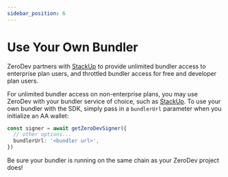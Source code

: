 ```yaml
---
sidebar_position: 6
---
```


# Use Your Own Bundler

ZeroDev partners with [StackUp](https://www.stackup.sh) to provide unlimited bundler access to enterprise plan users, and throttled bundler access for free and developer plan users.

For unlimited bundler access on non-enterprise plans, you may use ZeroDev with your bundler service of choice, such as [StackUp](https://www.stackup.sh/pricing).  To use your own bundler with the SDK, simply pass in a `bundlerUrl` parameter when you initialize an AA wallet:

```typescript
const signer = await getZeroDevSigner({
  // other options...
  bundlerUrl: '<bundler url>',
})
```

Be sure your bundler is running on the same chain as your ZeroDev project does!